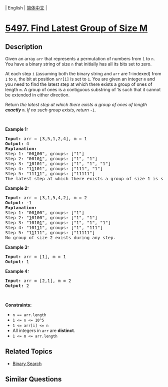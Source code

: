 
| English | [简体中文](README.md) |

# [5497. Find Latest Group of Size M](https://leetcode-cn.com/problems/find-latest-group-of-size-m/)

## Description

<p>Given an array <code>arr</code>&nbsp;that represents a permutation of numbers from <code>1</code>&nbsp;to <code>n</code>. You have a binary string of size&nbsp;<code>n</code>&nbsp;that initially has all its bits set to zero.</p>

<p>At each step <code>i</code>&nbsp;(assuming both the binary string and <code>arr</code> are 1-indexed) from <code>1</code> to&nbsp;<code>n</code>, the bit at position&nbsp;<code>arr[i]</code>&nbsp;is set to&nbsp;<code>1</code>. You are given an integer&nbsp;<code>m</code>&nbsp;and you need to find the latest step at which there exists a group of ones of length&nbsp;<code>m</code>. A group of ones is a contiguous substring of 1s such that it cannot be extended in either direction.</p>

<p>Return <em>the latest step at which there exists a group of ones of length <strong>exactly</strong></em>&nbsp;<code>m</code>. <em>If no such group exists, return</em>&nbsp;<code>-1</code>.</p>

<p>&nbsp;</p>
<p><strong>Example 1:</strong></p>

<pre>
<strong>Input:</strong> arr = [3,5,1,2,4], m = 1
<strong>Output:</strong> 4
<strong>Explanation:
</strong>Step 1: &quot;00<u>1</u>00&quot;, groups: [&quot;1&quot;]
Step 2: &quot;0010<u>1</u>&quot;, groups: [&quot;1&quot;, &quot;1&quot;]
Step 3: &quot;<u>1</u>0101&quot;, groups: [&quot;1&quot;, &quot;1&quot;, &quot;1&quot;]
Step 4: &quot;1<u>1</u>101&quot;, groups: [&quot;111&quot;, &quot;1&quot;]
Step 5: &quot;111<u>1</u>1&quot;, groups: [&quot;11111&quot;]
The latest step at which there exists a group of size 1 is step 4.</pre>

<p><strong>Example 2:</strong></p>

<pre>
<strong>Input:</strong> arr = [3,1,5,4,2], m = 2
<strong>Output:</strong> -1
<strong>Explanation:
</strong>Step 1: &quot;00<u>1</u>00&quot;, groups: [&quot;1&quot;]
Step 2: &quot;<u>1</u>0100&quot;, groups: [&quot;1&quot;, &quot;1&quot;]
Step 3: &quot;1010<u>1</u>&quot;, groups: [&quot;1&quot;, &quot;1&quot;, &quot;1&quot;]
Step 4: &quot;101<u>1</u>1&quot;, groups: [&quot;1&quot;, &quot;111&quot;]
Step 5: &quot;1<u>1</u>111&quot;, groups: [&quot;11111&quot;]
No group of size 2 exists during any step.
</pre>

<p><strong>Example 3:</strong></p>

<pre>
<strong>Input:</strong> arr = [1], m = 1
<strong>Output:</strong> 1
</pre>

<p><strong>Example 4:</strong></p>

<pre>
<strong>Input:</strong> arr = [2,1], m = 2
<strong>Output:</strong> 2
</pre>

<p>&nbsp;</p>
<p><strong>Constraints:</strong></p>

<ul>
	<li><code>n == arr.length</code></li>
	<li><code>1 &lt;= n &lt;= 10^5</code></li>
	<li><code>1 &lt;= arr[i] &lt;= n</code></li>
	<li>All integers in&nbsp;<code>arr</code>&nbsp;are&nbsp;<strong>distinct</strong>.</li>
	<li><code>1 &lt;= m&nbsp;&lt;= arr.length</code></li>
</ul>


## Related Topics

- [Binary Search](https://leetcode-cn.com/tag/binary-search)

## Similar Questions


